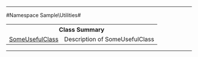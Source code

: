 

- - -

#Namespace Sample\Utilities#

<table class="title">
<tr><th colspan="2" class="title">Class Summary</th></tr>
<tr><td class="name"><a href="https://github.com/JeyDotC/Hirudo-docs/blob/master/sample/utilities/SomeUsefulClass.md">SomeUsefulClass</a></td><td class="description">Description of SomeUsefulClass</td></tr>
</table>

- - -

